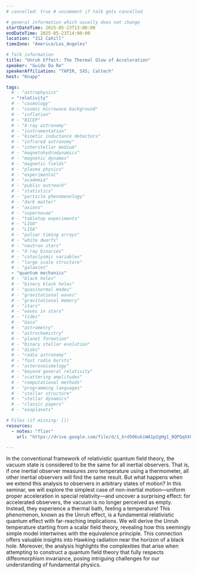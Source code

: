 ```yaml
---
# cancelled: true # uncomment if talk gets cancelled

# general information which usually does not change
startDateTime: 2025-05-23T13:00:00
endDateTime: 2025-05-23T14:00:00
location: "312 Cahill"
timeZone: "America/Los_Angeles"

# Talk information
title: "Unruh Effect: The Thermal Glow of Acceleration"
speaker: "Guido Da Re"
speakerAffiliation: "TAPIR, SXS; Caltech"
host: "Knapp"

tags:
  # - "astrophysics"
  - "relativity"
  # - "cosmology"
  # - "cosmic microwave background"
  # - "inflation"
  # - "BICEP"
  # - "X-ray astronomy"
  # - "instrumentation"
  # - "kinetic inductance detectors"
  # - "infrared astronomy"
  # - "interstellar medium"
  # - "magnetohydrodynamics"
  # - "magnetic dynamos"
  # - "magnetic fields"
  # - "plasma physics"
  # - "experimental"
  # - "academia"
  # - "public outreach"
  # - "statistics"
  # - "particle phenomenology"
  # - "dark matter"
  # - "axions"
  # - "supernovae"
  # - "tabletop experiments"
  # - "LIGO"
  # - "LISA"
  # - "pulsar timing arrays"
  # - "white dwarfs"
  # - "neutron stars"
  # - "X-ray binaries"
  # - "cataclysmic variables"
  # - "large scale structure"
  # - "galaxies"
  - "quantum mechanics"
  # - "black holes"
  # - "binary black holes"
  # - "quasinormal modes"
  # - "gravitational waves"
  # - "gravitational memory"
  # - "stars"
  # - "waves in stars"
  # - "tides"
  # - "Gaia"
  # - "astrometry"
  # - "astrochemistry"
  # - "planet formation"
  # - "binary stellar evolution"
  # - "disks"
  # - "radio astronomy"
  # - "fast radio bursts"
  # - "asteroseismology"
  # - "beyond general relativity"
  # - "scattering amplitudes"
  # - "computational methods"
  # - "programming languages"
  # - "stellar structure"
  # - "stellar dynamics"
  # - "classic papers"
  # - "exoplanets"

# Files (if missing: [])
resources:
  - notes: "flier"
    url: "https://drive.google.com/file/d/1_Grd5O6ukiWA1p2gHg1_8QPQqXXCf-gx/view?usp=drive_link"

---
```


In the conventional framework of relativistic quantum field theory, the vacuum state is considered to be the same for all inertial observers.
That is, if one inertial observer measures zero temperature using a thermometer, all other inertial observers will find the same result.
But what happens when we extend this analysis to observers in arbitrary states of motion?
In this seminar, we will explore the simplest case of non-inertial motion—uniform proper acceleration in special relativity—and uncover a surprising effect: for accelerated observers, the vacuum is no longer perceived as empty.
Instead, they experience a thermal bath, feeling a temperature! This phenomenon, known as the Unruh effect, is a fundamental relativistic quantum effect with far-reaching implications.
We will derive the Unruh temperature starting from a scalar field theory, revealing how this seemingly simple model intertwines with the equivalence principle.
This connection offers valuable insights into Hawking radiation near the horizon of a black hole.
Moreover, the analysis highlights the complexities that arise when attempting to construct a quantum field theory that fully respects diffeomorphism invariance, posing intriguing challenges for our understanding of fundamental physics.
